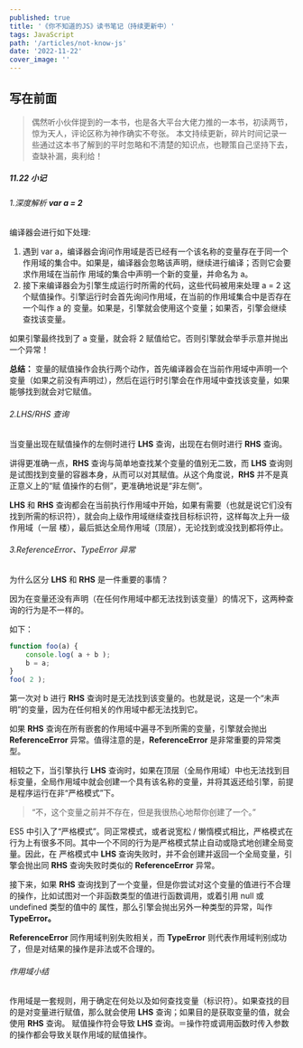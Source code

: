 ```yaml
---
published: true
title: '《你不知道的JS》读书笔记（持续更新中）'
tags: JavaScript
path: '/articles/not-know-js'
date: '2022-11-22'
cover_image: ''
---
```


## 写在前面
> 偶然听小伙伴提到的一本书，也是各大平台大佬力推的一本书，初读两节，惊为天人，评论区称为神作确实不夸张。
本文持续更新，碎片时间记录一些通过这本书了解到的平时忽略和不清楚的知识点，也鞭策自己坚持下去，查缺补漏，奥利给！

##### 11.22 小记

###### 1.深度解析 **var a = 2**
编译器会进行如下处理:

1. 遇到 var a，编译器会询问作用域是否已经有一个该名称的变量存在于同一个作用域的集合中。如果是，编译器会忽略该声明，继续进行编译；否则它会要求作用域在当前作
用域的集合中声明一个新的变量，并命名为 a。
2. 接下来编译器会为引擎生成运行时所需的代码，这些代码被用来处理 a = 2 这个赋值操作。引擎运行时会首先询问作用域，在当前的作用域集合中是否存在一个叫作 a 的
变量。如果是，引擎就会使用这个变量；如果否，引擎会继续查找该变量。

如果引擎最终找到了 a 变量，就会将 2 赋值给它。否则引擎就会举手示意并抛出一个异常！

**总结：** 变量的赋值操作会执行两个动作，首先编译器会在当前作用域中声明一个变量（如果之前没有声明过），然后在运行时引擎会在作用域中查找该变量，如果能够找到就会对它赋值。

###### 2.LHS/RHS 查询

当变量出现在赋值操作的左侧时进行 **LHS** 查询，出现在右侧时进行 **RHS** 查询。

讲得更准确一点，**RHS** 查询与简单地查找某个变量的值别无二致，而 **LHS** 查询则是试图找到变量的容器本身，从而可以对其赋值。从这个角度说，**RHS** 并不是真正意义上的“赋
值操作的右侧”，更准确地说是“非左侧”。

**LHS** 和 **RHS** 查询都会在当前执行作用域中开始，如果有需要（也就是说它们没有找到所需的标识符），就会向上级作用域继续查找目标标识符，这样每次上升一级作用域（一层
楼），最后抵达全局作用域（顶层），无论找到或没找到都将停止。


###### 3.ReferenceError、TypeError 异常

为什么区分 **LHS** 和 **RHS** 是一件重要的事情？

因为在变量还没有声明（在任何作用域中都无法找到该变量）的情况下，这两种查询的行为是不一样的。

如下：
```js
function foo(a) {
    console.log( a + b );
    b = a;
}
foo( 2 );
```

第一次对 b 进行 **RHS** 查询时是无法找到该变量的。也就是说，这是一个“未声明”的变量，因为在任何相关的作用域中都无法找到它。

如果 **RHS** 查询在所有嵌套的作用域中遍寻不到所需的变量，引擎就会抛出 **ReferenceError** 异常。值得注意的是，**ReferenceError** 是非常重要的异常类型。

相较之下，当引擎执行 **LHS** 查询时，如果在顶层（全局作用域）中也无法找到目标变量，全局作用域中就会创建一个具有该名称的变量，并将其返还给引擎，前提是程序运行在非“严格模式”下。

> “不，这个变量之前并不存在，但是我很热心地帮你创建了一个。”

ES5 中引入了“严格模式”。同正常模式，或者说宽松 / 懒惰模式相比，严格模式在行为上有很多不同。其中一个不同的行为是严格模式禁止自动或隐式地创建全局变量。因此，在
严格模式中 **LHS** 查询失败时，并不会创建并返回一个全局变量，引擎会抛出同 **RHS** 查询失败时类似的 **ReferenceError** 异常。

接下来，如果 **RHS** 查询找到了一个变量，但是你尝试对这个变量的值进行不合理的操作，比如试图对一个非函数类型的值进行函数调用，或着引用 null 或 undefined 类型的值中的
属性，那么引擎会抛出另外一种类型的异常，叫作 **TypeError。**

**ReferenceError** 同作用域判别失败相关，而 **TypeError** 则代表作用域判别成功了，但是对结果的操作是非法或不合理的。

###### 作用域小结

作用域是一套规则，用于确定在何处以及如何查找变量（标识符）。如果查找的目的是对变量进行赋值，那么就会使用 **LHS** 查询；如果目的是获取变量的值，就会使用 **RHS** 查询。
赋值操作符会导致 **LHS** 查询。＝操作符或调用函数时传入参数的操作都会导致关联作用域的赋值操作。